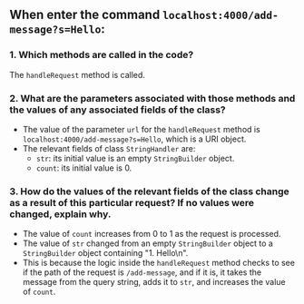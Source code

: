 ## When enter the command `localhost:4000/add-message?s=Hello`:

### 1. Which methods are called in the code?
The `handleRequest` method is called.

### 2. What are the parameters associated with those methods and the values of any associated fields of the class?
- The value of the parameter `url` for the `handleRequest` method is `localhost:4000/add-message?s=Hello`, which is a URI object.
- The relevant fields of class `StringHandler` are:
  - `str`: its initial value is an empty `StringBuilder` object.
  - `count`: its initial value is 0.

### 3. How do the values of the relevant fields of the class change as a result of this particular request? If no values were changed, explain why.
- The value of `count` increases from 0 to 1 as the request is processed.
- The value of `str` changed from an empty `StringBuilder` object to a `StringBuilder` object containing "1. Hello\n".
- This is because the logic inside the `handleRequest` method checks to see if the path of the request is `/add-message`, and if it is, it takes the message from the query string, adds it to `str`, and increases the value of `count`.
